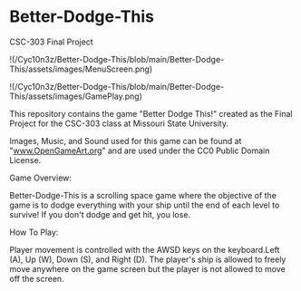 # Better-Dodge-This
CSC-303 Final Project


!(/Cyc10n3z/Better-Dodge-This/blob/main/Better-Dodge-This/assets/images/MenuScreen.png)

!(/Cyc10n3z/Better-Dodge-This/blob/main/Better-Dodge-This/assets/images/GamePlay.png)


This repository contains the game "Better Dodge This!" created as the Final Project 
for the CSC-303 class at Missouri State University.

Images, Music, and Sound used for this game can be found at "www.OpenGameArt.org" and
are used under the CC0 Public Domain License.

Game Overview:

Better-Dodge-This is a scrolling space game where the objective of the game is to dodge
everything with your ship until the end of each level to survive! If you don't dodge and 
get hit, you lose.


How To Play:

Player movement is controlled with the AWSD keys on the keyboard.Left (A), Up (W), Down (S), 
and Right (D). The player's ship is allowed to freely move anywhere on the game screen but 
the player is not allowed to move off the screen.
